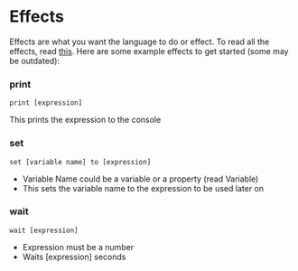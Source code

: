 # Effects

Effects are what you want the language to do or effect. To read all the effects, read [this](/docs/reference/effects). Here are some example effects to get started (some may be outdated):

### print
```print [expression]```

This prints the expression to the console

### set
```set [variable name] to [expression]```

- Variable Name could be a variable or a property (read Variable)
- This sets the variable name to the expression to be used later on

### wait
```wait [expression]```

- Expression must be a number
- Waits [expression] seconds
